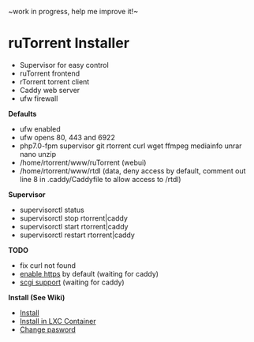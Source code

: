 ~work in progress, help me improve it!~

# ruTorrent Installer
* Supervisor for easy control
* ruTorrent frontend 
* rTorrent torrent client
* Caddy web server
* ufw firewall

**Defaults**
* ufw enabled
* ufw opens 80, 443 and 6922
* php7.0-fpm supervisor git rtorrent curl wget ffmpeg mediainfo unrar nano unzip
* /home/rtorrent/www/ruTorrent (webui)
* /home/rtorrent/www/rtdl (data, deny access by default, comment out line 8 in .caddy/Caddyfile to allow access to /rtdl)

**Supervisor**
* supervisorctl status
* supervisorctl stop rtorrent|caddy
* supervisorctl start rtorrent|caddy
* supervisorctl restart rtorrent|caddy

**TODO**
* fix curl not found
* [enable https](https://github.com/mholt/caddy/issues/327) by default (waiting for caddy)
* [scgi support](https://github.com/mholt/caddy/issues/776) (waiting for caddy)

**Install (See Wiki)**
* [Install](https://github.com/nwgat/rutorrent-installer/wiki/Install)
* [Install in LXC Container](https://github.com/nwgat/rutorrent-installer/wiki/Install-in-a-LXC-Container)
* [Change pasword](https://github.com/nwgat/rutorrent-installer/wiki/Change-Password)
